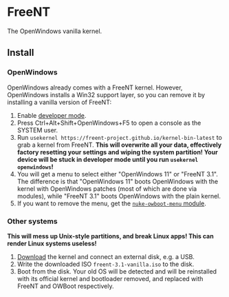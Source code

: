 # FreeNT

The OpenWindows vanilla kernel.

## Install

### OpenWindows

OpenWindows already comes with a FreeNT kernel. However, OpenWindows installs a Win32 support layer,
so you can remove it by installing a vanilla version of FreeNT:

1. Enable [developer mode](https://freent-project.github.io/openwindows11-docs/dev-mode).
2. Press Ctrl+Alt+Shift+OpenWindows+F5 to open a console as the SYSTEM user.
3. Run `usekernel https://freent-project.github.io/kernel-bin-latest` to grab a kernel from FreeNT.
   **This will overwrite all your data, effectively factory resetting your settings
    and wiping the system partition! Your device will be stuck in developer mode until you run
   `usekernel openwindows`!**
5. You will get a menu to select either "OpenWindows 11" or "FreeNT 3.1". The difference is that
   "OpenWindows 11" boots OpenWindows with the kernel with OpenWindows patches (most of which are
   done via modules), while "FreeNT 3.1" boots OpenWindows with the plain kernel.
6. If you want to remove the menu, get the [`nuke-owboot-menu` module](https://github.com/freent-project/freent-module-nuke-owboot-menu).

### Other systems

**This will mess up Unix-style partitions, and break Linux apps! This can render Linux systems
useless!**

1. [Download](https://freent-project.github.io/kernel-iso-latest) the kernel and connect an external disk,
   e.g. a USB.
3. Write the downloaded ISO `freent-3.1-vanilla.iso` to the disk.
4. Boot from the disk. Your old OS will be detected and will be reinstalled with its official kernel
   and bootloader removed, and replaced with FreeNT and OWBoot respectively.
